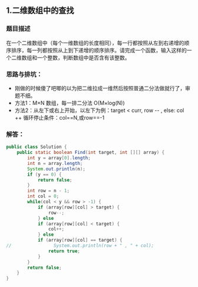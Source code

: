## 1.二维数组中的查找
### 题目描述
在一个二维数组中（每个一维数组的长度相同），每一行都按照从左到右递增的顺序排序，每一列都按照从上到下递增的顺序排序。请完成一个函数，输入这样的一个二维数组和一个整数，判断数组中是否含有该整数。

### 思路与排坑：
- 刚做的时候傻了吧唧的以为把二维拉成一维然后按照普通二分法做就行了，审题不细。
- 方法1：M×N 数组，每一排二分法 O(M×log(N))
- 方法2：从左下或右上开始，以左下为例：target < curr, row -- , else: col ++ 循环停止条件：col==N,或row==-1

### 解答：
```java
public class Solution {
    public static boolean Find(int target, int [][] array) {
        int y = array[0].length;
        int n = array.length;
        System.out.println(n);
        if (y == 0) {
            return false;
        }
        int row = n - 1;
        int col = 0;
        while(col < y && row > -1) {
            if (array[row][col] > target) {
                row--;
            } else
            if (array[row][col] < target) {
                col++;
            } else
            if (array[row][col] == target) {
//                System.out.println(row + " , " + col);
                return true;
            }
        }
        return false;
    }
}
```